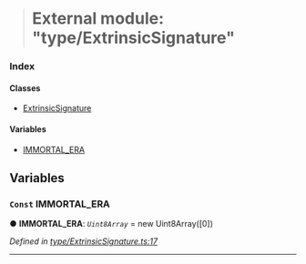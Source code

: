 > # External module: "type/ExtrinsicSignature"

### Index

#### Classes

* [ExtrinsicSignature](../classes/_type_extrinsicsignature_.extrinsicsignature.md)

#### Variables

* [IMMORTAL_ERA](_type_extrinsicsignature_.md#const-immortal_era)

## Variables

### `Const` IMMORTAL_ERA

● **IMMORTAL_ERA**: *`Uint8Array`* =  new Uint8Array([0])

*Defined in [type/ExtrinsicSignature.ts:17](url)*

___